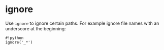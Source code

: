ignore
======

Use `ignore` to ignore certain paths. For example ignore file names with an underscore
at the beginning:

    #!python
    ignore('_*')